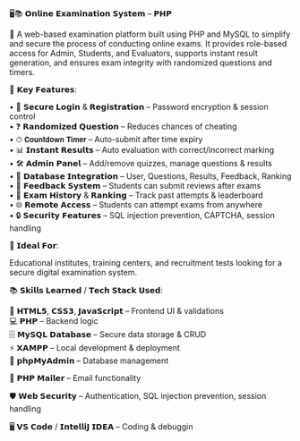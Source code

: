 🖥️📚 𝗢𝗻𝗹𝗶𝗻𝗲 𝗘𝘅𝗮𝗺𝗶𝗻𝗮𝘁𝗶𝗼𝗻 𝗦𝘆𝘀𝘁𝗲𝗺 – 𝗣𝗛𝗣

🚀 A web-based examination platform built using PHP and MySQL to simplify and secure the process of conducting online exams. It provides role-based access for Admin, Students, and Evaluators, supports instant result generation, and ensures exam integrity with randomized questions and timers.

🔧 𝗞𝗲𝘆 𝗙𝗲𝗮𝘁𝘂𝗿𝗲𝘀:

• 🔑 𝗦𝗲𝗰𝘂𝗿𝗲 𝗟𝗼𝗴𝗶𝗻 & 𝗥𝗲𝗴𝗶𝘀𝘁𝗿𝗮𝘁𝗶𝗼𝗻 – Password encryption & session control <br>
• ❓ 𝗥𝗮𝗻𝗱𝗼𝗺𝗶𝘇𝗲𝗱 𝗤𝘂𝗲𝘀𝘁𝗶𝗼𝗻 – Reduces chances of cheating <br>
• ⏱ 𝗖𝗼𝘂𝗻𝘁𝗱𝗼𝘄𝗻 𝗧𝗶𝗺𝗲𝗿 – Auto-submit after time expiry <br>
• 📊 𝗜𝗻𝘀𝘁𝗮𝗻𝘁 𝗥𝗲𝘀𝘂𝗹𝘁𝘀 – Auto evaluation with correct/incorrect marking <br>
• 🛠 𝗔𝗱𝗺𝗶𝗻 𝗣𝗮𝗻𝗲𝗹 – Add/remove quizzes, manage questions & results <br>
• 💾 𝗗𝗮𝘁𝗮𝗯𝗮𝘀𝗲 𝗜𝗻𝘁𝗲𝗴𝗿𝗮𝘁𝗶𝗼𝗻  – User, Questions, Results, Feedback, Ranking <br>
• 📝 𝗙𝗲𝗲𝗱𝗯𝗮𝗰𝗸 𝗦𝘆𝘀𝘁𝗲𝗺 – Students can submit reviews after exams <br>
• 📜 𝗘𝘅𝗮𝗺 𝗛𝗶𝘀𝘁𝗼𝗿𝘆 & 𝗥𝗮𝗻𝗸𝗶𝗻𝗴 – Track past attempts & leaderboard <br>
• 🌐 𝗥𝗲𝗺𝗼𝘁𝗲 𝗔𝗰𝗰𝗲𝘀𝘀 – Students can attempt exams from anywhere <br>
• 🔒 𝗦𝗲𝗰𝘂𝗿𝗶𝘁𝘆 𝗙𝗲𝗮𝘁𝘂𝗿𝗲𝘀 – SQL injection prevention, CAPTCHA, session handling <br>

🎯 𝗜𝗱𝗲𝗮𝗹 𝗙𝗼𝗿:

Educational institutes, training centers, and recruitment tests looking for a secure digital examination system.

📚 𝗦𝗸𝗶𝗹𝗹𝘀 𝗟𝗲𝗮𝗿𝗻𝗲𝗱 / 𝗧𝗲𝗰𝗵 𝗦𝘁𝗮𝗰𝗸 𝗨𝘀𝗲𝗱:

🎨 𝗛𝗧𝗠𝗟𝟱, 𝗖𝗦𝗦𝟯, 𝗝𝗮𝘃𝗮𝗦𝗰𝗿𝗶𝗽𝘁 – Frontend UI & validations <br>
💻 𝗣𝗛𝗣 – Backend logic <br>
🗄 𝗠𝘆𝗦𝗤𝗟 𝗗𝗮𝘁𝗮𝗯𝗮𝘀𝗲 – Secure data storage & CRUD <br>
⚡ 𝗫𝗔𝗠𝗣𝗣 – Local development & deployment <br>
📂 𝗽𝗵𝗽𝗠𝘆𝗔𝗱𝗺𝗶𝗻 – Database management <br>

📧 𝗣𝗛𝗣 𝗠𝗮𝗶𝗹𝗲𝗿 – Email functionality

🛡 𝗪𝗲𝗯 𝗦𝗲𝗰𝘂𝗿𝗶𝘁𝘆 – Authentication, SQL injection prevention, session handling

🖥 𝗩𝗦 𝗖𝗼𝗱𝗲 / 𝗜𝗻𝘁𝗲𝗹𝗹𝗶𝗝 𝗜𝗗𝗘𝗔 – Coding & debuggin
